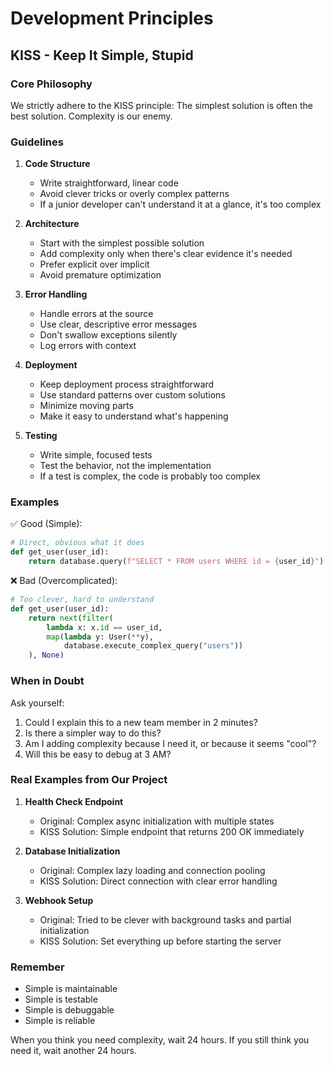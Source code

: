 # Development Principles

## KISS - Keep It Simple, Stupid

### Core Philosophy
We strictly adhere to the KISS principle: The simplest solution is often the best solution. Complexity is our enemy.

### Guidelines

1. **Code Structure**
   - Write straightforward, linear code
   - Avoid clever tricks or overly complex patterns
   - If a junior developer can't understand it at a glance, it's too complex

2. **Architecture**
   - Start with the simplest possible solution
   - Add complexity only when there's clear evidence it's needed
   - Prefer explicit over implicit
   - Avoid premature optimization

3. **Error Handling**
   - Handle errors at the source
   - Use clear, descriptive error messages
   - Don't swallow exceptions silently
   - Log errors with context

4. **Deployment**
   - Keep deployment process straightforward
   - Use standard patterns over custom solutions
   - Minimize moving parts
   - Make it easy to understand what's happening

5. **Testing**
   - Write simple, focused tests
   - Test the behavior, not the implementation
   - If a test is complex, the code is probably too complex

### Examples

✅ Good (Simple):
```python
# Direct, obvious what it does
def get_user(user_id):
    return database.query(f"SELECT * FROM users WHERE id = {user_id}")
```

❌ Bad (Overcomplicated):
```python
# Too clever, hard to understand
def get_user(user_id):
    return next(filter(
        lambda x: x.id == user_id,
        map(lambda y: User(**y), 
            database.execute_complex_query("users"))
    ), None)
```

### When in Doubt

Ask yourself:
1. Could I explain this to a new team member in 2 minutes?
2. Is there a simpler way to do this?
3. Am I adding complexity because I need it, or because it seems "cool"?
4. Will this be easy to debug at 3 AM?

### Real Examples from Our Project

1. **Health Check Endpoint**
   - Original: Complex async initialization with multiple states
   - KISS Solution: Simple endpoint that returns 200 OK immediately

2. **Database Initialization**
   - Original: Complex lazy loading and connection pooling
   - KISS Solution: Direct connection with clear error handling

3. **Webhook Setup**
   - Original: Tried to be clever with background tasks and partial initialization
   - KISS Solution: Set everything up before starting the server

### Remember
- Simple is maintainable
- Simple is testable
- Simple is debuggable
- Simple is reliable

When you think you need complexity, wait 24 hours. If you still think you need it, wait another 24 hours. 
